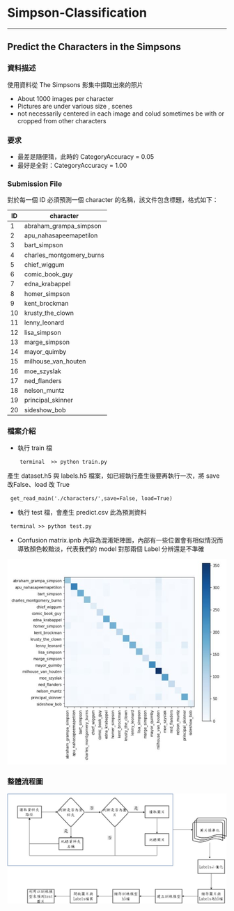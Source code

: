 # Simpson-Classification
---
## Predict the Characters in the Simpsons
### 資料描述
使用資料從 The Simpsons 影集中擷取出來的照片
* About 1000 images per character
* Pictures are under various size , scenes
* not necessarily centered in each image and colud sometimes be with or cropped from other characters

### 要求
* 最差是隨便猜，此時的 CategoryAccuracy = 0.05
* 最好是全對：CategoryAccuracy = 1.00
### Submission File
對於每一個 ID 必須預測一個 character 的名稱，該文件包含標題，格式如下：
	
|      ID        |    character   			|
| -------------  | ------------- 			|
|       1        | abraham_grampa_simpson 	|
|       2        | apu_nahasapeemapetilon	|
|       3        | bart_simpson  			|
|       4        | charles_montgomery_burns |
|       5        | chief_wiggum  			|
|       6        | comic_book_guy   		|
|       7        | edna_krabappel  			|
|       8        | homer_simpson    		|
|       9        | kent_brockman  			|
|       10       | krusty_the_clown   		|
|       11       | lenny_leonard  			|
|       12       | lisa_simpson    			|
|       13       | marge_simpson  			|
|       14       | mayor_quimby   			|
|       15       | milhouse_van_houten   	|
|       16       | moe_szyslak   			|
|       17       | ned_flanders  			|
|       18       | nelson_muntz   			|
|       19       | principal_skinner  		|
|       20       | sideshow_bob    			|

### 檔案介紹
* 執行 train 檔
```
    terminal  >> python train.py
```
產生 dataset.h5 與 labels.h5 檔案，如已經執行產生後要再執行一次，將 save 改False、load 改 True
```
 get_read_main('./characters/',save=False, load=True)
```
* 執行 test 檔，會產生 predict.csv 此為預測資料
```
 terminal >> python test.py
```
* Confusion matrix.ipnb 內容為混淆矩陣圖，內部有一些位置會有相似情況而導致顏色較黯淡，代表我們的 model 對那兩個 Label 分辨還是不準確

![image](https://github.com/YochLin/Simpson-Classification/blob/master/%E6%B7%B7%E6%B7%86%E7%9F%A9%E9%99%A3%E5%9C%96-Simpson.JPG)

### 整體流程圖
![image](https://github.com/YochLin/Simpson-Classification/blob/master/%E6%B5%81%E7%A8%8B%E5%9C%96.jpg)

